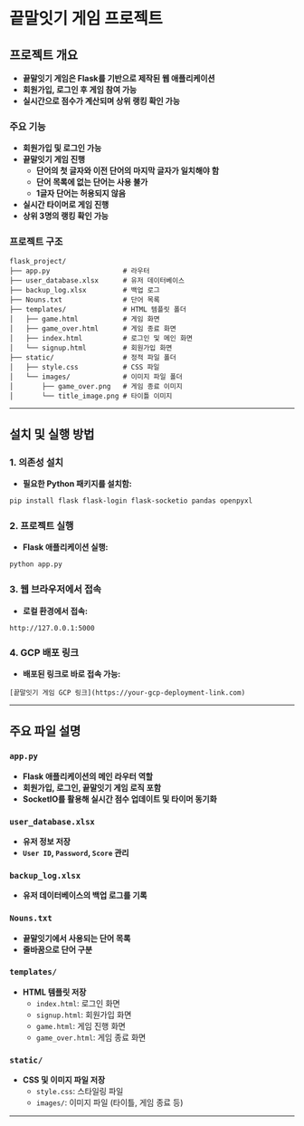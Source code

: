 # 끝말잇기 게임 프로젝트

## 프로젝트 개요
* **끝말잇기 게임은 Flask를 기반으로 제작된 웹 애플리케이션**
* **회원가입, 로그인 후 게임 참여 가능**
* **실시간으로 점수가 계산되며 상위 랭킹 확인 가능**

### 주요 기능
* **회원가입 및 로그인 가능**
* **끝말잇기 게임 진행**
  * **단어의 첫 글자와 이전 단어의 마지막 글자가 일치해야 함**
  * **단어 목록에 없는 단어는 사용 불가**
  * **1글자 단어는 허용되지 않음**
* **실시간 타이머로 게임 진행**
* **상위 3명의 랭킹 확인 가능**

### 프로젝트 구조
```
flask_project/
├── app.py                  # 라우터
├── user_database.xlsx      # 유저 데이터베이스
├── backup_log.xlsx         # 백업 로그
├── Nouns.txt               # 단어 목록
├── templates/              # HTML 템플릿 폴더
│   ├── game.html           # 게임 화면
│   ├── game_over.html      # 게임 종료 화면
│   ├── index.html          # 로그인 및 메인 화면
│   └── signup.html         # 회원가입 화면
├── static/                 # 정적 파일 폴더
│   ├── style.css           # CSS 파일
│   └── images/             # 이미지 파일 폴더
│       ├── game_over.png   # 게임 종료 이미지
│       └── title_image.png # 타이틀 이미지
```

---

## 설치 및 실행 방법

### 1. 의존성 설치
* **필요한 Python 패키지를 설치함:**
```bash
pip install flask flask-login flask-socketio pandas openpyxl
```

### 2. 프로젝트 실행
* **Flask 애플리케이션 실행:**
```bash
python app.py
```

### 3. 웹 브라우저에서 접속
* **로컬 환경에서 접속:**
```
http://127.0.0.1:5000
```

### 4. GCP 배포 링크
* **배포된 링크로 바로 접속 가능:**
```
[끝말잇기 게임 GCP 링크](https://your-gcp-deployment-link.com)
```

---

## 주요 파일 설명

### `app.py`
* **Flask 애플리케이션의 메인 라우터 역할**
* **회원가입, 로그인, 끝말잇기 게임 로직 포함**
* **SocketIO를 활용해 실시간 점수 업데이트 및 타이머 동기화**

### `user_database.xlsx`
* **유저 정보 저장**
* **`User ID`, `Password`, `Score` 관리**

### `backup_log.xlsx`
* **유저 데이터베이스의 백업 로그를 기록**

### `Nouns.txt`
* **끝말잇기에서 사용되는 단어 목록**
* **줄바꿈으로 단어 구분**

### `templates/`
* **HTML 템플릿 저장**
  * `index.html`: 로그인 화면
  * `signup.html`: 회원가입 화면
  * `game.html`: 게임 진행 화면
  * `game_over.html`: 게임 종료 화면

### `static/`
* **CSS 및 이미지 파일 저장**
  * `style.css`: 스타일링 파일
  * `images/`: 이미지 파일 (타이틀, 게임 종료 등)

---
